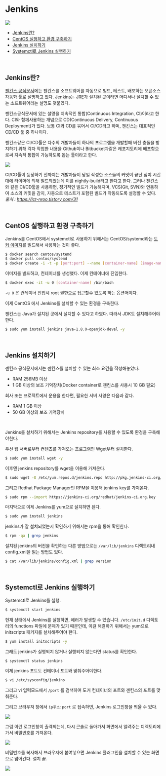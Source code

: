 # Jenkins

![](https://upload.wikimedia.org/wikipedia/commons/thumb/e/e3/Jenkins_logo_with_title.svg/1200px-Jenkins_logo_with_title.svg.png)

- [Jenkins란?](#overview)
- [CentOS 실행하고 환경 구축하기](#initialized)
- [Jenkins 설치하기](#install)
- [Systemctl로 Jenkins 실행하기](#start)

<br>

## <a name="overview"></a>Jenkins란?

[젠킨스 공식문서](https://www.jenkins.io/doc/)에는 젠킨스를  소프트웨어를 자동으로 빌드, 테스트, 배포하는 오픈소스 자동화 툴로 설명하고 있다. Jenkins는 JRE가 설치된 곳이라면 어디서나 설치할 수 있는 소프트웨어라는 설명도 덧붙였다.



젠킨스공식문서에 있는 설명을 지속적인 통합(Continuous Integration, CI)이라고 한다. CI와 함께사용하는 개념으로 CD(Continuous Delivery, Continuous Deployment)가 있다.  보통 CI와 CD를 묶어서 CI/CD라고 하며, 젠킨스는 대표적인 CD/CD 툴 중 하나이다.

젠킨스같은 CI/CD툴은 다수의 개발자들이 하나의 프로그램을 개발할때 버전 충돌을 방지하기 위해 각자 작업한 내용을 Github이나 Bitbucket과같은 레포지토리에 배포함으로써 지속적 통합이 가능하도록 돕는 툴이라고 한다.

![](https://www.redhat.com/cms/managed-files/ci-cd-flow-mobile_0.png)



CI/CD툴이 등장하기 전까지는 개발자들이 당일 작성한 소스들의 커밋이 끝난 심야 시간대에 타이머에 의해 빌드되었는데 이를 nightly-build라고 한다고 한다. 그러나 젠킨스와 같은 CI/CD툴을 사용하면, 정기적인 빌드가 가능해지며, VCS(Git, SVN)와 연동하여 소스의 커밋을 감지, 자동으로 테스트가 포함된 빌드가 작동되도록 설정할 수 있다.
*출처 : https://ict-nroo.tistory.com/31*

<br>

## <a name="initialized"></a>CentOS 실행하고 환경 구축하기

Jenkins를 CentOS에서 systemctl로 사용하기 위해서는 CentOS/systemd라는 [도커 이미지](https://hub.docker.com/r/centos/systemd/)를 빌드해서 사용하는 것이 좋다.

~~~bash
$ docker search centos/systemd
$ docker pull centos/systemd
$ docker create -i -t -p [port:port] --name [container-name] [image-name] 
~~~

이미지를 빌드하고, 컨테이너를 생성했다. 이제 컨테이너에 진입한다.

~~~bash
$ docker exec -it -u 0 [container-name] /bin/bash
~~~

`-u 0`  은 컨테이너 진입시 root 권한으로 접근할수 있도록 하는 옵션어이다.

이제 CentOS 에서 Jenkins를 설치할 수 있는 환경을 구축한다.

젠킨스는 Java가 설치된 곳에서 설치할 수 있다고 하였다. 따라서 JDK도 설치해주어야 한다.

~~~bash
$ sudo yum install jenkins java-1.8.0-openjdk-devel -y
~~~

<br>

## <a name="install"></a>Jenkins 설치하기

젠킨스 공식문서에서는 젠킨스를 설치할 수 있는 최소 요건을 작성해놓았다.

- RAM 256MB 이상
- 1 GB 이상의 보조 기억장치(Docker container로 젠킨스를 사용시 10 GB 필요)

회사 또는 프로젝트에서 운용을 한다면, 필요한 서버 사양은 다음과 같다.

- RAM 1 GB 이상
- 50 GB 이상의 보조 기억장치

<br>

Jenkins를 설치하기 위해서는 Jenkins repository를 사용할 수 있도록 환경을 구축해야한다.

우선 웹 서버로부터 컨텐츠를 가져오는 프로그램인 Wget부터 설치한다.

~~~bash
$ sudo yum install wget -y
~~~

이후엔 jenkins repository를 wget을 이용해 가져온다.

~~~bash
$ sudo wget -O /etc/yum.repos.d/jenkins.repo http://pkg.jenkins-ci.org/redhat-stable/jenkins.repo
~~~

그리고 Redhat Package Manager인 RPM을 이용해 jenkins key를 가져온다.

~~~bash
$ sudo rpm --import https://jenkins-ci.org/redhat/jenkins-ci.org.key
~~~

마지막으로 이제 Jenkins를 yum으로 설치하면 된다.

~~~bash
$ sudo yum install jenkins
~~~

jenkins가 잘 설치되었는지 확인하기 위해서는 rpm을 통해 확인한다.

~~~bash
$ rpm -qa | grep jenkins
~~~

설치된 jenkins의 버전을 확인하는 다른 방법으로는 `/var/lib/jenkins` 디렉토리내 config.xml을 읽는 방법도 있다.

~~~bash
$ cat /var/lib/jenkins/config.xml | grep version
~~~

<br>

## <a name="start"></a>Systemctl로 Jenkins 실행하기

Systemctl로 Jenkins를 실행.

~~~bash
$ systemctl start jenkins
~~~

현재 상태에서 Jenkins를 실행하면, 에러가 발생할 수 있습니다. `/etc/init.d` 디렉토리의 functions 파일에 문제가 있기 때문인데, 이걸 해결하기 위해서는 yum으로 initscripts 패키지를 설치해주어야 한다.

~~~bash
$ yum install initscripts -y
~~~

그래도 jenkins가 실행되지 않거나 실행되지 않는다면 status를 확인한다.

~~~bash
$ systemctl status jenkins
~~~

이제 jenkins 포트도 컨테이너 포트와 맞춰주어야한다.

~~~bash
$ vi /etc/sysconfig/jenkins
~~~

그리고 vi 입력모드에서 `/port` 를 검색하여 도커 컨테이너의 포트와 젠킨스의 포트를 맞춰준다.

그리고 브라우저 창에서 `ip주소:port` 로 접속하면, Jenkins 로그인창을 띄울 수 있다.

![](https://lh3.googleusercontent.com/pw/ACtC-3cjZ1H3HErfTcuhXLsJ8cTl12nEJwly_2tCSw06YjwNgS8moiIG3xyp2FYBCmbI2kQ6vr9ulYwXM83CHp4C8APPYQ0j8AuWhe0vQsaq1_lqaSvGCvm_s82TObOMoRIXfkZEVAYN_s4bACpQc9dvJuk=w1650-h909-no?authuser=0)

그럼 이런 로그인창이 출력되는데, 다시 콘솔로 돌아가서 화면에서 알려주는 디렉토리에가서 비밀번호를 가져온다.

![](https://lh3.googleusercontent.com/pw/ACtC-3cZrLNZm_ai23aEpeUagIhxdjh37y_BKFfJYfS8ecF94Ag7WJhIKqafZIBW8qYYXVi_x_U2_SoGdtIbICiu9s6nVcFJwAy-Pj0xMq-Pdj25jO5weCtExMm6gBKgNyClxqHAI_H7OXQUREfh77flPi0=w1270-h424-no?authuser=0)

비밀번호를 복사해서 브라우저에 붙여넣으면 Jenkins 플러그인을 설치할 수 있는 화면으로 넘어간다. 설치 끝.

![](https://lh3.googleusercontent.com/pw/ACtC-3cAGJGoM_PONx74nd0QcOj4-jJSIjNsXPes9lwufLslzgZYFIWUkEYJnyXO0kyMOAh1ByxUufONpVey_5Ayz1PlcDFGGW5p3B4B7CznW8W_XWSqbF-VqAbPWzXpYwWuoEj_4QjBiOLvNAvdVpItnpw=w1741-h914-no?authuser=0)

<br>